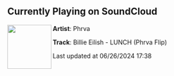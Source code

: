 ## Currently Playing on SoundCloud

[<img align="left" width="100" src="https://i1.sndcdn.com/artworks-BX8WlGLmvDSWhCdy-ag1CZA-t500x500.jpg">](https://soundcloud.com/phrva/lunch)

**Artist**: Phrva 

**Track**: Billie Eilish - LUNCH (Phrva Flip)

Last updated at 06/26/2024 17:38
